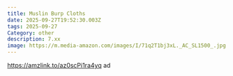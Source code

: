 ```yaml
---
title: Muslin Burp Cloths
date: 2025-09-27T19:52:30.003Z
tags: 2025-09-27
Category: other
description: 7.xx
image: https://m.media-amazon.com/images/I/71q2T1bj3xL._AC_SL1500_.jpg
---
```

https://amzlink.to/az0scPi1ra4yq  ad